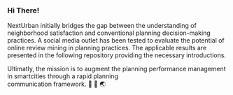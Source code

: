 ### Hi There!

NextUrban initially bridges the gap between the understanding of neighborhood satisfaction and conventional planning decision-making practices. A social media outlet has been tested to evaluate the potential of online review mining in planning practices. The applicable results are presented in the following repository providing the necessary introductions.         

Ultimatly, the mission is to augment the planning performance management in smartcities through a rapid planning             
communication framework. 🏡 📲 🌏      



<!--
**NextUrban/NextUrban** is a ✨ _special_ ✨ repository because its `README.md` (this file) appears on your GitHub profile.

